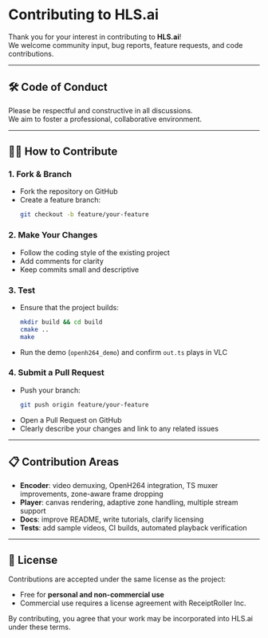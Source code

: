 # Contributing to HLS.ai

Thank you for your interest in contributing to **HLS.ai**!  
We welcome community input, bug reports, feature requests, and code contributions.

---

## 🛠 Code of Conduct
Please be respectful and constructive in all discussions.  
We aim to foster a professional, collaborative environment.

---

## 🧑‍💻 How to Contribute

### 1. Fork & Branch
- Fork the repository on GitHub
- Create a feature branch:
  ```bash
  git checkout -b feature/your-feature
  ```

### 2. Make Your Changes
- Follow the coding style of the existing project
- Add comments for clarity
- Keep commits small and descriptive

### 3. Test
- Ensure that the project builds:
  ```bash
  mkdir build && cd build
  cmake ..
  make
  ```
- Run the demo (`openh264_demo`) and confirm `out.ts` plays in VLC

### 4. Submit a Pull Request
- Push your branch:
  ```bash
  git push origin feature/your-feature
  ```
- Open a Pull Request on GitHub
- Clearly describe your changes and link to any related issues

---

## 📋 Contribution Areas
- **Encoder**: video demuxing, OpenH264 integration, TS muxer improvements, zone-aware frame dropping
- **Player**: canvas rendering, adaptive zone handling, multiple stream support
- **Docs**: improve README, write tutorials, clarify licensing
- **Tests**: add sample videos, CI builds, automated playback verification

---

## 📜 License
Contributions are accepted under the same license as the project:  
- Free for **personal and non-commercial use**  
- Commercial use requires a license agreement with ReceiptRoller Inc.  

By contributing, you agree that your work may be incorporated into HLS.ai under these terms.

